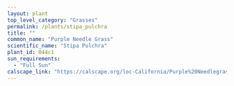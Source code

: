 ```yaml
---
layout: plant                                                              
top_level_category: "Grasses"
permalink: /plants/stipa_pulchra
title: ""
common_name: "Purple Needle Grass"
scientific_name: "Stipa Pulchra"
plant_id: 044c1
sun_requirements:
  - "Full Sun"
calscape_link: "https://calscape.org/loc-California/Purple%20Needlegrass%20(Stipa%20pulchra)"
---
```



